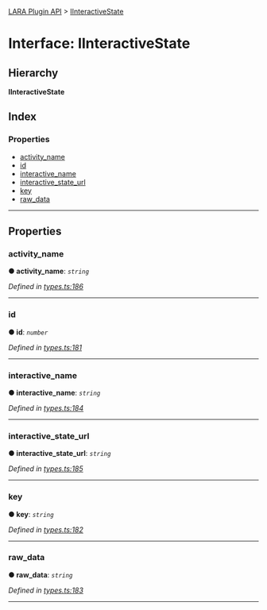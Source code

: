 [LARA Plugin API](../README.md) > [IInteractiveState](../interfaces/iinteractivestate.md)

# Interface: IInteractiveState

## Hierarchy

**IInteractiveState**

## Index

### Properties

* [activity_name](iinteractivestate.md#activity_name)
* [id](iinteractivestate.md#id)
* [interactive_name](iinteractivestate.md#interactive_name)
* [interactive_state_url](iinteractivestate.md#interactive_state_url)
* [key](iinteractivestate.md#key)
* [raw_data](iinteractivestate.md#raw_data)

---

## Properties

<a id="activity_name"></a>

###  activity_name

**● activity_name**: *`string`*

*Defined in [types.ts:186](../../../lara-typescript/src/plugin-api/types.ts#L186)*

___
<a id="id"></a>

###  id

**● id**: *`number`*

*Defined in [types.ts:181](../../../lara-typescript/src/plugin-api/types.ts#L181)*

___
<a id="interactive_name"></a>

###  interactive_name

**● interactive_name**: *`string`*

*Defined in [types.ts:184](../../../lara-typescript/src/plugin-api/types.ts#L184)*

___
<a id="interactive_state_url"></a>

###  interactive_state_url

**● interactive_state_url**: *`string`*

*Defined in [types.ts:185](../../../lara-typescript/src/plugin-api/types.ts#L185)*

___
<a id="key"></a>

###  key

**● key**: *`string`*

*Defined in [types.ts:182](../../../lara-typescript/src/plugin-api/types.ts#L182)*

___
<a id="raw_data"></a>

###  raw_data

**● raw_data**: *`string`*

*Defined in [types.ts:183](../../../lara-typescript/src/plugin-api/types.ts#L183)*

___

